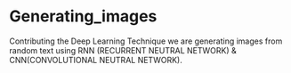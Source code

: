 # Generating_images
Contributing the Deep Learning Technique we are generating images from random text using RNN (RECURRENT NEUTRAL NETWORK) &amp; CNN(CONVOLUTIONAL NEUTRAL NETWORK).

